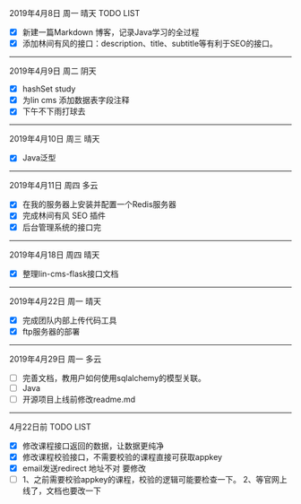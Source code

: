 2019年4月8日 周一 晴天
TODO LIST
- [x] 新建一篇Markdown 博客，记录Java学习的全过程
- [x] 添加林间有风的接口：description、title、subtitle等有利于SEO的接口。

---

2019年4月9日 周二 阴天
- [x] hashSet study
- [x] 为lin cms 添加数据表字段注释
- [x] 下午不下雨打球去

---

2019年4月10日 周三 晴天
- [x] Java泛型

---

2019年4月11日 周四 多云
- [x] 在我的服务器上安装并配置一个Redis服务器
- [x] 完成林间有风 SEO 插件
- [x] 后台管理系统的接口完

---

2019年4月18日 周四 晴天
- [x] 整理lin-cms-flask接口文档

--- 

2019年4月22日 周一 晴天
- [x] 完成团队内部上传代码工具
- [x] ftp服务器的部署

---

2019年4月29日 周一 多云
- [ ] 完善文档，教用户如何使用sqlalchemy的模型关联。
- [ ] Java
- [ ] 开源项目上线前修改readme.md

---

4月22日前 TODO LIST
- [x] 修改课程接口返回的数据，让数据更纯净
- [x] 修改课程校验接口，不需要校验的课程直接可获取appkey
- [x] email发送redirect 地址不对 要修改
- [ ]  1、之前需要校验appkey的课程，校验的逻辑可能要检查一下。 2、等官网上线了，文档也要改一下
